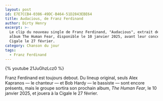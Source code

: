 ```yaml
---
layout: post
id: E7E7CCB4-0386-49DC-B464-51D2843EBE64
title: Audacious, de Franz Ferdinand
author: Dirty Henry
excerpt: >-
  Le clip du nouveau single de Franz Ferdinand, "Audacious", extrait de leur
  album The Human Fear, disponible le 10 janvier 2025, avant leur concert à la
  Cigale le 27 février.
category: Chanson du jour
tags:
  - Franz Ferdinand
---
```


{% youtube 21JuGhzLcz0 %}

Franz Ferdinand est toujours debout. Du lineup original, seuls Alex Kapranos —
le chanteur — et Bob Hardy — le bassiste — sont encore présents, mais le groupe
sortira son prochain album, _The Human Fear_, le 10 janvier 2025, et jouera à la
Cigale le 27 février.
